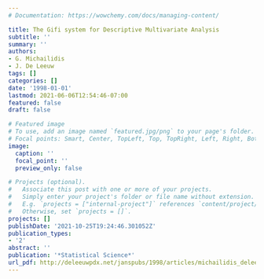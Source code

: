 ```yaml
---
# Documentation: https://wowchemy.com/docs/managing-content/

title: The Gifi system for Descriptive Multivariate Analysis
subtitle: ''
summary: ''
authors:
- G. Michailidis
- J. De Leeuw
tags: []
categories: []
date: '1998-01-01'
lastmod: 2021-06-06T12:54:46-07:00
featured: false
draft: false

# Featured image
# To use, add an image named `featured.jpg/png` to your page's folder.
# Focal points: Smart, Center, TopLeft, Top, TopRight, Left, Right, BottomLeft, Bottom, BottomRight.
image:
  caption: ''
  focal_point: ''
  preview_only: false

# Projects (optional).
#   Associate this post with one or more of your projects.
#   Simply enter your project's folder or file name without extension.
#   E.g. `projects = ["internal-project"]` references `content/project/deep-learning/index.md`.
#   Otherwise, set `projects = []`.
projects: []
publishDate: '2021-10-25T19:24:46.301052Z'
publication_types:
- '2'
abstract: ''
publication: '*Statistical Science*'
url_pdf: http://deleeuwpdx.net/janspubs/1998/articles/michailidis_deleeuw_A_98.pdf
---
```

